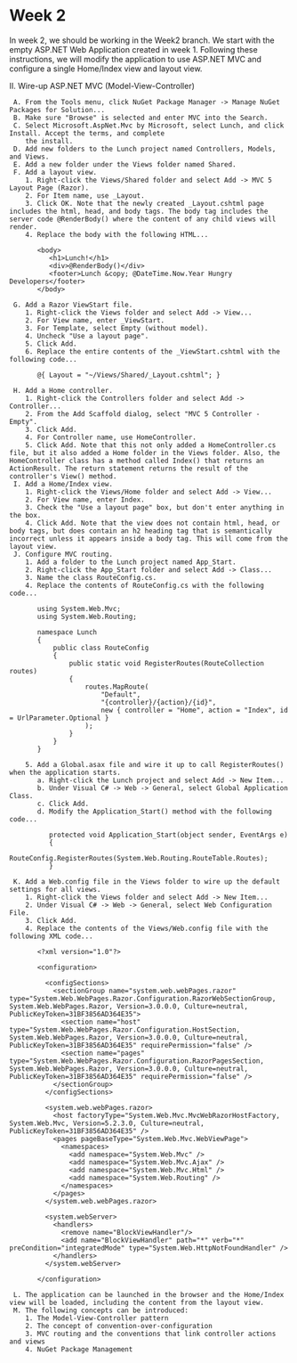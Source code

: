 # Week 2

In week 2, we should be working in the Week2 branch. We start with the empty ASP.NET Web Application created in week 1. Following these instructions, we will modify the application to use ASP.NET MVC and configure a single Home/Index view and layout view.

II.  Wire-up ASP.NET MVC (Model-View-Controller)
   	 
     A. From the Tools menu, click NuGet Package Manager -> Manage NuGet Packages for Solution...
	 B. Make sure "Browse" is selected and enter MVC into the Search.
	 C. Select Microsoft.AspNet.Mvc by Microsoft, select Lunch, and click Install. Accept the terms, and complete
	    the install.
     D. Add new folders to the Lunch project named Controllers, Models, and Views.
	 E. Add a new folder under the Views folder named Shared.
	 F. Add a layout view.
	    1. Right-click the Views/Shared folder and select Add -> MVC 5 Layout Page (Razor).
	    2. For Item name, use _Layout.
	    3. Click OK. Note that the newly created _Layout.cshtml page includes the html, head, and body tags. The body tag includes the server code @RenderBody() where the content of any child views will render.
	    4. Replace the body with the following HTML...
	 
	       <body>
              <h1>Lunch!</h1>
              <div>@RenderBody()</div>
              <footer>Lunch &copy; @DateTime.Now.Year Hungry Developers</footer>
           </body>
	 	  
	 G. Add a Razor ViewStart file.
	    1. Right-click the Views folder and select Add -> View...
	    2. For View name, enter _ViewStart.
	    3. For Template, select Empty (without model).
	    4. Uncheck "Use a layout page".
	    5. Click Add.
	    6. Replace the entire contents of the _ViewStart.cshtml with the following code...
	   
	       @{ Layout = "~/Views/Shared/_Layout.cshtml"; }
	 
	 H. Add a Home controller.
	    1. Right-click the Controllers folder and select Add -> Controller...
	    2. From the Add Scaffold dialog, select "MVC 5 Controller - Empty".
	    3. Click Add.
	    4. For Controller name, use HomeController.
	    5. Click Add. Note that this not only added a HomeController.cs file, but it also added a Home folder in the Views folder. Also, the HomeController class has a method called Index() that returns an ActionResult. The return statement returns the result of the controller's View() method.
	 I. Add a Home/Index view.
	    1. Right-click the Views/Home folder and select Add -> View...
	    2. For View name, enter Index.
	    3. Check the "Use a layout page" box, but don't enter anything in the box.
	    4. Click Add. Note that the view does not contain html, head, or body tags, but does contain an h2 heading tag that is semantically incorrect unless it appears inside a body tag. This will come from the layout view.
	 J. Configure MVC routing.
	    1. Add a folder to the Lunch project named App_Start.
	    2. Right-click the App_Start folder and select Add -> Class...
	    3. Name the class RouteConfig.cs.
        4. Replace the contents of RouteConfig.cs with the following code...
	 
	       using System.Web.Mvc;
           using System.Web.Routing;
           
           namespace Lunch
           {
               public class RouteConfig
               {
                   public static void RegisterRoutes(RouteCollection routes)
                   {
                       routes.MapRoute(
                           "Default",
                           "{controller}/{action}/{id}",
                           new { controller = "Home", action = "Index", id = UrlParameter.Optional }
                       );
                   }
               }
           }
	 
	    5. Add a Global.asax file and wire it up to call RegisterRoutes() when the application starts.
	 	   a. Right-click the Lunch project and select Add -> New Item...
	 	   b. Under Visual C# -> Web -> General, select Global Application Class.
	 	   c. Click Add.
	 	   d. Modify the Application_Start() method with the following code...
	 
	 	      protected void Application_Start(object sender, EventArgs e)
              {
                  RouteConfig.RegisterRoutes(System.Web.Routing.RouteTable.Routes);
              }
	 
	 K. Add a Web.config file in the Views folder to wire up the default settings for all views.
	    1. Right-click the Views folder and select Add -> New Item...
	    2. Under Visual C# -> Web -> General, select Web Configuration File.
	    3. Click Add.
	    4. Replace the contents of the Views/Web.config file with the following XML code...
	 
           <?xml version="1.0"?>
           
           <configuration>
             
             <configSections>
               <sectionGroup name="system.web.webPages.razor" type="System.Web.WebPages.Razor.Configuration.RazorWebSectionGroup, System.Web.WebPages.Razor, Version=3.0.0.0, Culture=neutral, PublicKeyToken=31BF3856AD364E35">
                 <section name="host" type="System.Web.WebPages.Razor.Configuration.HostSection, System.Web.WebPages.Razor, Version=3.0.0.0, Culture=neutral, PublicKeyToken=31BF3856AD364E35" requirePermission="false" />
                 <section name="pages" type="System.Web.WebPages.Razor.Configuration.RazorPagesSection, System.Web.WebPages.Razor, Version=3.0.0.0, Culture=neutral, PublicKeyToken=31BF3856AD364E35" requirePermission="false" />
               </sectionGroup>
             </configSections>
           
             <system.web.webPages.razor>
               <host factoryType="System.Web.Mvc.MvcWebRazorHostFactory, System.Web.Mvc, Version=5.2.3.0, Culture=neutral, PublicKeyToken=31BF3856AD364E35" />
               <pages pageBaseType="System.Web.Mvc.WebViewPage">
                 <namespaces>
                   <add namespace="System.Web.Mvc" />
                   <add namespace="System.Web.Mvc.Ajax" />
                   <add namespace="System.Web.Mvc.Html" />
                   <add namespace="System.Web.Routing" />
                 </namespaces>
               </pages>
             </system.web.webPages.razor>
           
             <system.webServer>
               <handlers>
                 <remove name="BlockViewHandler"/>
                 <add name="BlockViewHandler" path="*" verb="*" preCondition="integratedMode" type="System.Web.HttpNotFoundHandler" />
               </handlers>
             </system.webServer>
             
           </configuration>
	 
	 L. The application can be launched in the browser and the Home/Index view will be loaded, including the content from the layout view.
	 M. The following concepts can be introduced:
	    1. The Model-View-Controller pattern
	    2. The concept of convention-over-configuration
		3. MVC routing and the conventions that link controller actions and views
		4. NuGet Package Management